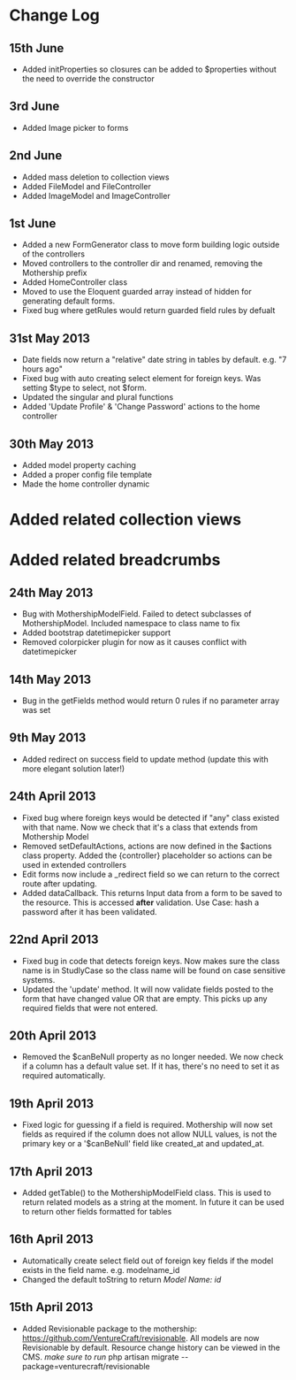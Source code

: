 # Change Log

## 15th June

* Added initProperties so closures can be added to $properties without the need to override the constructor

## 3rd June

* Added Image picker to forms

## 2nd June

* Added mass deletion to collection views
* Added FileModel and FileController
* Added ImageModel and ImageController

## 1st June

* Added a new FormGenerator class to move form building logic outside of the controllers
* Moved controllers to the controller dir and renamed, removing the Mothership prefix
* Added HomeController class
* Moved to use the Eloquent guarded array instead of hidden for generating default forms.
* Fixed bug where getRules would return guarded field rules by defualt

## 31st May 2013

* Date fields now return a "relative" date string in tables by default. e.g. "7 hours ago"
* Fixed bug with auto creating select element for foreign keys. Was setting $type to select, not $form.
* Updated the singular and plural functions
* Added 'Update Profile' & 'Change Password' actions to the home controller

## 30th May 2013

* Added model property caching
* Added a proper config file template
* Made the home controller dynamic
# Added related collection views
# Added related breadcrumbs

## 24th May 2013

* Bug with MothershipModelField. Failed to detect subclasses of MothershipModel. Included namespace to class name to fix
* Added bootstrap datetimepicker support
* Removed colorpicker plugin for now as it causes conflict with datetimepicker

## 14th May 2013

* Bug in the getFields method would return 0 rules if no parameter array was set

## 9th May 2013

* Added redirect on success field to update method (update this with more elegant solution later!)

## 24th April 2013

* Fixed bug where foreign keys would be detected if "any" class existed with that name. Now we check that it's a class that extends from Mothership Model
* Removed setDefaultActions, actions are now defined in the $actions class property. Added the {controller} placeholder so actions can be used in extended controllers
* Edit forms now include a _redirect field so we can return to the correct route after updating.
* Added dataCallback. This returns Input data from a form to be saved to the resource. This is accessed **after** validation. Use Case: hash a password after it has been validated.

## 22nd April 2013

* Fixed bug in code that detects foreign keys. Now makes sure the class name is in StudlyCase so the class name will be found on case sensitive systems.
* Updated the 'update' method. It will now validate fields posted to the form that have changed value OR that are empty. This picks up any required fields that were not entered.

## 20th April 2013

* Removed the $canBeNull property as no longer needed. We now check if a column has a default value set. If it has, there's no need to set it as required automatically.

## 19th April 2013

* Fixed logic for guessing if a field is required. Mothership will now set fields as required if the column does not allow NULL values, is not the primary key or a '$canBeNull' field like created_at and updated_at.

## 17th April 2013

* Added getTable() to the MothershipModelField class. This is used to return related models as a string at the moment. In future it can be used to return other fields formatted for tables

## 16th April 2013

* Automatically create select field out of foreign key fields if the model exists in the field name. e.g. modelname_id
* Changed the default toString to return _Model Name: id_

## 15th April 2013

* Added Revisionable package to the mothership: https://github.com/VentureCraft/revisionable. All models are now Revisionable by default. Resource change history can be viewed in the CMS. _make sure to run_ 
    php artisan migrate --package=venturecraft/revisionable
